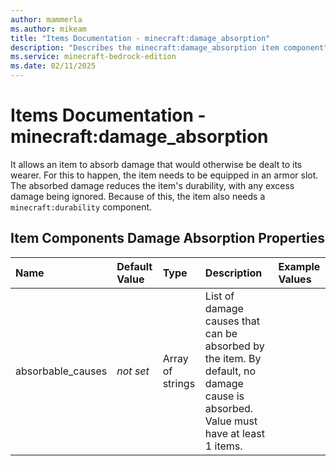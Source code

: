 ```yaml
---
author: mammerla
ms.author: mikeam
title: "Items Documentation - minecraft:damage_absorption"
description: "Describes the minecraft:damage_absorption item component"
ms.service: minecraft-bedrock-edition
ms.date: 02/11/2025 
---
```


# Items Documentation - minecraft:damage_absorption

It allows an item to absorb damage that would otherwise be dealt to its wearer. For this to happen, the item needs to be equipped in an armor slot. The absorbed damage reduces the item's durability, with any excess damage being ignored. Because of this, the item also needs a `minecraft:durability` component.


## Item Components Damage Absorption Properties

|Name       |Default Value |Type |Description |Example Values |
|:----------|:-------------|:----|:-----------|:------------- |
| absorbable_causes | *not set* | Array of strings | List of damage causes that can be absorbed by the item. By default, no damage cause is absorbed. Value must have at least 1 items. |  | 